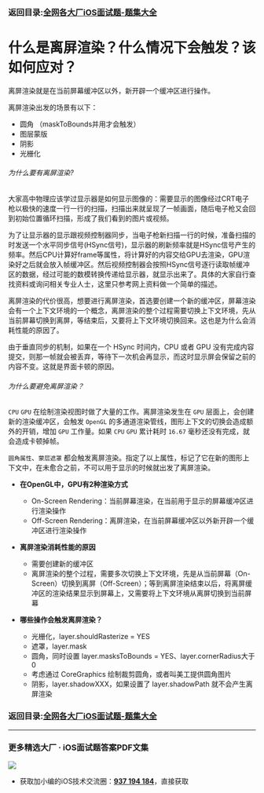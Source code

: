 ### 返回目录:[全网各大厂iOS面试题-题集大全](https://github.com/LGBamboo/iOS-Advanced)

# 什么是离屏渲染？什么情况下会触发？该如何应对？

离屏渲染就是在当前屏幕缓冲区以外，新开辟一个缓冲区进行操作。

离屏渲染出发的场景有以下：

*   圆角 （maskToBounds并用才会触发）
*   图层蒙版
*   阴影
*   光栅化

###### 为什么要有离屏渲染?

大家高中物理应该学过显示器是如何显示图像的：需要显示的图像经过CRT电子枪以极快的速度一行一行的扫描，扫描出来就呈现了一帧画面，随后电子枪又会回到初始位置循环扫描，形成了我们看到的图片或视频。

为了让显示器的显示跟视频控制器同步，当电子枪新扫描一行的时候，准备扫描的时发送一个水平同步信号(HSync信号)，显示器的刷新频率就是HSync信号产生的频率。然后CPU计算好frame等属性，将计算好的内容交给GPU去渲染，GPU渲染好之后就会放入帧缓冲区。然后视频控制器会按照HSync信号逐行读取帧缓冲区的数据，经过可能的数模转换传递给显示器，就显示出来了。具体的大家自行查找资料或询问相关专业人士，这里只参考网上资料做一个简单的描述。

离屏渲染的代价很高，想要进行离屏渲染，首选要创建一个新的缓冲区，屏幕渲染会有一个上下文环境的一个概念，离屏渲染的整个过程需要切换上下文环境，先从当前屏幕切换到离屏，等结束后，又要将上下文环境切换回来。这也是为什么会消耗性能的原因了。

由于垂直同步的机制，如果在一个 HSync 时间内，CPU 或者 GPU 没有完成内容提交，则那一帧就会被丢弃，等待下一次机会再显示，而这时显示屏会保留之前的内容不变。这就是界面卡顿的原因。

###### 为什么要避免离屏渲染？

`CPU` `GPU` 在绘制渲染视图时做了大量的工作。离屏渲染发生在 `GPU` 层面上，会创建新的渲染缓冲区，会触发 `OpenGL` 的多通道渲染管线，图形上下文的切换会造成额外的开销，增加 `GPU` 工作量。如果 `CPU` `GPU` 累计耗时 `16.67` 毫秒还没有完成，就会造成卡顿掉帧。

`圆角属性`、`蒙层遮罩` 都会触发离屏渲染。指定了以上属性，标记了它在新的图形上下文中，在未愈合之前，不可以用于显示的时候就出发了离屏渲染。

*   **在OpenGL中，GPU有2种渲染方式**

    *   On-Screen Rendering：当前屏幕渲染，在当前用于显示的屏幕缓冲区进行渲染操作
    *   Off-Screen Rendering：离屏渲染，在当前屏幕缓冲区以外新开辟一个缓冲区进行渲染操作

*   **离屏渲染消耗性能的原因**

    *   需要创建新的缓冲区
    *   离屏渲染的整个过程，需要多次切换上下文环境，先是从当前屏幕（On-Screen）切换到离屏（Off-Screen）；等到离屏渲染结束以后，将离屏缓冲区的渲染结果显示到屏幕上，又需要将上下文环境从离屏切换到当前屏幕

*   **哪些操作会触发离屏渲染？**

    *   光栅化，layer.shouldRasterize = YES
    *   遮罩，layer.mask
    *   圆角，同时设置 layer.masksToBounds = YES、layer.cornerRadius大于0
    *   考虑通过 CoreGraphics 绘制裁剪圆角，或者叫美工提供圆角图片
    *   阴影，layer.shadowXXX，如果设置了 layer.shadowPath 就不会产生离屏渲染

### 返回目录:[全网各大厂iOS面试题-题集大全](https://github.com/LGBamboo/iOS-Advanced)

***
### 更多精选大厂 · iOS面试题答案PDF文集

![](https://upload-images.jianshu.io/upload_images/17495317-e01b6f4e054727b7.png?imageMogr2/auto-orient/strip%7CimageView2/2/w/1240)
* 获取加小编的iOS技术交流圈：**[937 194 184](https://jq.qq.com/?_wv=1027&k=5PARXCI)**，直接获取
